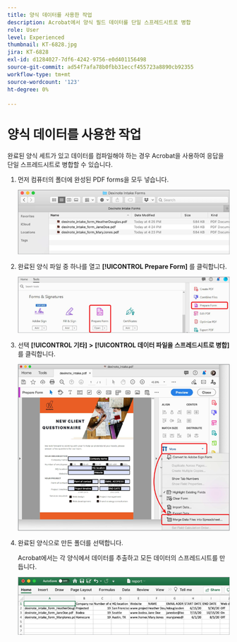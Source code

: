 ```yaml
---
title: 양식 데이터를 사용한 작업
description: Acrobat에서 양식 필드 데이터를 단일 스프레드시트로 병합
role: User
level: Experienced
thumbnail: KT-6828.jpg
jira: KT-6828
exl-id: d1284027-7df6-4242-9756-e0d401156498
source-git-commit: ad54f7afa78b0fbb31eccf455723a8890cb92355
workflow-type: tm+mt
source-wordcount: '123'
ht-degree: 0%

---
```


# 양식 데이터를 사용한 작업

완료된 양식 세트가 있고 데이터를 컴파일해야 하는 경우 Acrobat을 사용하여 응답을 단일 스프레드시트로 병합할 수 있습니다.

1. 먼저 컴퓨터의 폴더에 완성된 PDF forms을 모두 넣습니다.

   ![양식 데이터 1단계](../assets/FormData_1.png)

1. 완료된 양식 파일 중 하나를 열고 **[!UICONTROL Prepare Form]** 를 클릭합니다.

   ![양식 데이터 2단계](../assets/FormData_2.png)

1. 선택 **[!UICONTROL 기타]** **>** **[!UICONTROL 데이터 파일을 스프레드시트로 병합]** 를 클릭합니다.

   ![양식 데이터 단계 3](../assets/FormData_3.png)

1. 완료된 양식으로 만든 폴더를 선택합니다.

   Acrobat에서는 각 양식에서 데이터를 추출하고 모든 데이터의 스프레드시트를 만듭니다.

   ![양식 데이터 4단계](../assets/FormData_4.png)
